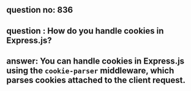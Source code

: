 
      
## question no: 836

## question : How do you handle cookies in Express.js?

## answer: You can handle cookies in Express.js using the `cookie-parser` middleware, which parses cookies attached to the client request.
      